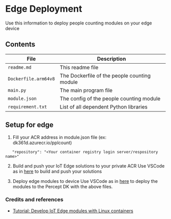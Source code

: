 # Edge Deployment
Use this information to deploy people counting modules on your edge device

## Contents 

| File             | Description                                                   |
|-------------------------|---------------------------------------------------------------|
| `readme.md`             | This readme file                                              |
| `Dockerfile.arm64v8`    | The Dockerfile of the people counting module                       |
| `main.py`               | The main program file                                         |
| `module.json`           | The config of the people counting module                           |
| `requirement.txt`       | List of all dependent Python libraries                        |

## Setup for edge

1. Fill your ACR address in module.json file (ex: dk361d.azurecr.io/pplcount)
```
   "repository": "<Your container registry login server/respository name>"
```
2. Build and push your IoT Edge solutions to your private ACR 
Use VSCode as in [here](https://docs.microsoft.com/en-us/azure/iot-edge/tutorial-develop-for-linux?view=iotedge-2020-11#build-and-push-your-solution) to build and push your solutions

3. Deploy edge modules to device
Use VSCode as in [here](https://docs.microsoft.com/en-us/azure/iot-edge/tutorial-develop-for-linux?view=iotedge-2020-11#deploy-modules-to-device) to deploy the modules to the Percept DK with the above files.


### Credits and references
- [Tutorial: Develop IoT Edge modules with Linux containers](https://docs.microsoft.com/en-us/azure/iot-edge/tutorial-develop-for-linux?view=iotedge-2020-11)
